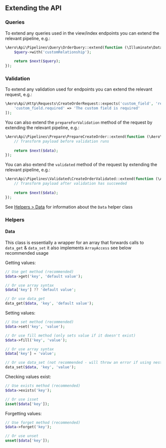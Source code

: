 ## Extending the API

### Queries

To extend any queries used in the view/index endpoints you can extend the relevant pipeline, e.g.:

```php
\Aero\Api\Pipelines\Query\OrderQuery::extend(function (\Illuminate\Database\Eloquent\Builder $query, $next) {
    $query->with('customRelationship');
    
    return $next($query);
});
```

### Validation

To extend any validation used for endpoints you can extend the relevant request, e.g.:

```php
\Aero\Api\Http\Requests\CreateOrderRequest::expects('custom_field', 'required|string', [
    'custom_field.required' => 'The custom field is required'
]);
```

You can also extend the `prepareForValidation` method of the request by extending the relevant pipeline, e.g.:

```php
\Aero\Api\Pipelines\Prepare\PrepareCreateOrder::extend(function (\Aero\Api\Helpers\Data $data, $next) {
    // Transform payload before validation runs
    
    return $next($data);
});
```

You can also extend the `validated` method of the request by extending the relevant pipeline, e.g.:

```php
\Aero\Api\Pipelines\Validated\CreateOrderValidated::extend(function (\Aero\Api\Helpers\Data $data, $next) {
    // Transform payload after validation has succeeded
    
    return $next($data);
});
```

See [Helpers > Data](#data) for information about the `Data` helper class

### Helpers

#### Data

This class is essentially a wrapper for an array that forwards calls to `data_get` & `data_set` it also implements `ArrayAccess` see below recommended usage

Getting values:

```php
// Use get method (recommended)
$data->get('key', 'default value');

// Or use array syntax
$data['key'] ?? 'default value';

// Or use data_get
data_get($data, 'key', 'default value');
```

Setting values:

```php
// Use set method (recommended)
$data->set('key', 'value');

// Or use fill method (only sets value if it doesn't exist)
$data->fill('key', 'value');

// Or use array syntax
$data['key'] = 'value';

// Or use data_set (not recommended - will throw an error if using nested keys, e.g. 'key.child')
data_set($data, 'key', 'value');
```

Checking values exist:

```php
// Use exists method (recommended)
$data->exists('key');

// Or use isset
isset($data['key']);
```

Forgetting values:

```php
// Use forget method (recommended)
$data->forget('key');

// Or use unset
unset($data['key']);
```


